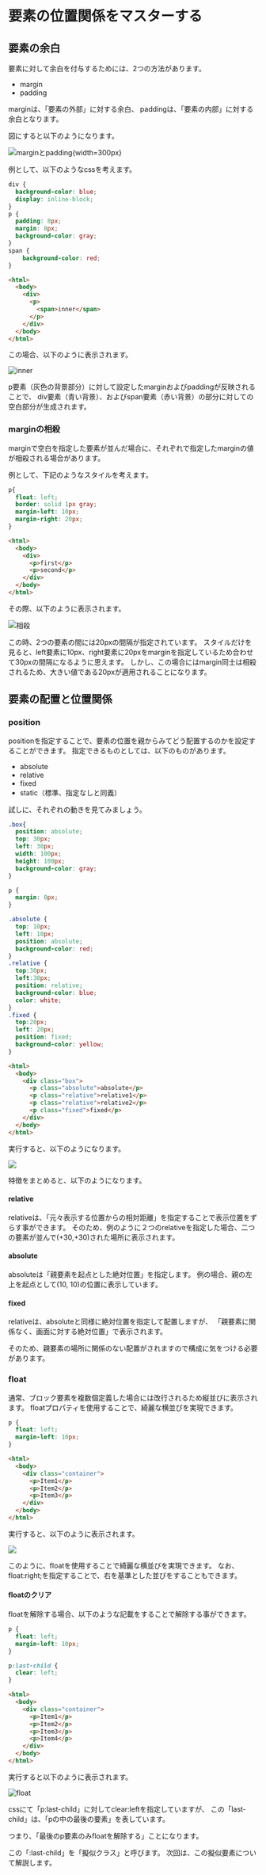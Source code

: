 # 要素の位置関係をマスターする

## 要素の余白

要素に対して余白を付与するためには、2つの方法があります。

- margin
- padding

marginは、「要素の外部」に対する余白、
paddingは、「要素の内部」に対する余白となります。

図にすると以下のようになります。

![marginとpadding](./shots/css/css2-6.png){width=300px}

例として、以下のようなcssを考えます。

```css
div {
  background-color: blue;
  display: inline-block;
}
p {
  padding: 8px;
  margin: 8px;
  background-color: gray;
}
span {
    background-color: red;
}
```

```html
<html>
  <body>
    <div>
      <p>
        <span>inner</span>
      </p>
    </div>
  </body>
</html>
```

この場合、以下のように表示されます。

![inner](./shots/css/css-2-1.png)

p要素（灰色の背景部分）に対して設定したmarginおよびpaddingが反映されることで、
div要素（青い背景）、およびspan要素（赤い背景）の部分に対しての空白部分が生成されます。

### marginの相殺

marginで空白を指定した要素が並んだ場合に、それぞれで指定したmarginの値が相殺される場合があります。

例として、下記のようなスタイルを考えます。

```css
p{
  float: left;
  border: solid 1px gray;
  margin-left: 10px;
  margin-right: 20px;
}
```

```html
<html>
  <body>
    <div>
      <p>first</p>
      <p>second</p>
    </div>
  </body>
</html>
```

その際、以下のように表示されます。

![相殺](./shots/css/css-2-2.png)

この時、2つの要素の間には20pxの間隔が指定されています。
スタイルだけを見ると、left要素に10px、right要素に20pxをmarginを指定しているため合わせて30pxの間隔になるように思えます。
しかし、この場合にはmargin同士は相殺されるため、大きい値である20pxが適用されることになります。

## 要素の配置と位置関係

### position

positionを指定することで、要素の位置を親からみてどう配置するのかを設定することができます。
指定できるものとしては、以下のものがあります。

- absolute
- relative
- fixed
- static（標準、指定なしと同義）

試しに、それぞれの動きを見てみましょう。

```css
.box{
  position: absolute;
  top: 30px;
  left: 30px;
  width: 100px;
  height: 100px;
  background-color: gray;
}

p {
  margin: 0px;
}

.absolute {
  top: 10px;
  left: 10px;
  position: absolute;
  background-color: red;
}
.relative {
  top:30px;
  left:30px;
  position: relative;
  background-color: blue;
  color: white;
}
.fixed {
  top:20px;
  left: 20px;
  position: fixed;
  background-color: yellow;
}
```

```html
<html>
  <body>
    <div class="box">
      <p class="absolute">absolute</p>
      <p class="relative">relative1</p>
      <p class="relative">relative2</p>
      <p class="fixed">fixed</p>
    </div>
  </body>
</html>
```

実行すると、以下のようになります。

![](./shots/css/css-2-3.png)

特徴をまとめると、以下のようになります。

#### relative

relativeは、「元々表示する位置からの相対距離」を指定することで表示位置をずらす事ができます。
そのため、例のように２つのrelativeを指定した場合、二つの要素が並んで(+30,+30)された場所に表示されます。

#### absolute

absoluteは「親要素を起点とした絶対位置」を指定します。
例の場合、親の左上を起点として(10, 10)の位置に表示しています。

#### fixed

relativeは、absoluteと同様に絶対位置を指定して配置しますが、
「親要素に関係なく、画面に対する絶対位置」で表示されます。

そのため、親要素の場所に関係のない配置がされますので構成に気をつける必要があります。

### float

通常、ブロック要素を複数個定義した場合には改行されるため縦並びに表示されます。
floatプロパティを使用することで、綺麗な横並びを実現できます。

```css
p {
  float: left;
  margin-left: 10px;
}
```

```html
<html>
  <body>
    <div class="container">
      <p>Item1</p>
      <p>Item2</p>
      <p>Item3</p>
    </div>
  </body>
</html>
```

実行すると、以下のように表示されます。

![](./shots/css/css-2-4.png)

このように、floatを使用することで綺麗な横並びを実現できます。
なお、float:right;を指定することで、右を基準とした並びをすることもできます。

#### floatのクリア

floatを解除する場合、以下のような記載をすることで解除する事ができます。

```css
p {
  float: left;
  margin-left: 10px;
}

p:last-child {
  clear: left;
}
```

```html
<html>
  <body>
    <div class="container">
      <p>Item1</p>
      <p>Item2</p>
      <p>Item3</p>
      <p>Item4</p>
    </div>
  </body>
</html>
```

実行すると以下のように表示されます。

![float](./shots/css/css-2-5.png)

cssにて「p:last-child」に対してclear:leftを指定していますが、
この「last-child」は、「pの中の最後の要素」を表しています。

つまり、「最後のp要素のみfloatを解除する」ことになります。

この「:last-child」を「擬似クラス」と呼びます。
次回は、この擬似要素について解説します。
